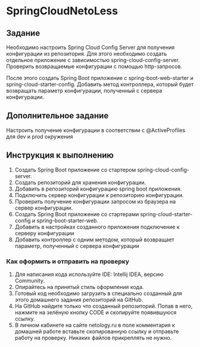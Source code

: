 # SpringCloudNetoLess
## Задание
Необходимо настроить Spring Cloud Config Server для получения конфигурации из репозитория. Для этого необходимо создать отдельное приложение с зависимостью spring-cloud-config-server. Проверить возвращаемые конфигурации с помощью http-запросов.

После этого создать Spring Boot приложение с spring-boot-web-starter и spring-cloud-starter-config. Добавить метод контроллера, который будет возвращать параметр конфигурации, полученный с сервера конфигурации.

## Дополнительное задание
Настроить получение конфигурации в соответствии с @ActiveProfiles для dev и prod окружения

## Инструкция к выполнению
1. Создать Spring Boot приложение со стартером spring-cloud-config-server.
2. Создать репозиторий для хранения конфигурации.
3. Добавить в репозиторий конфигурацию spring boot приложения.
4. Подключить сервер конфигурации к репозиторию конфигурации.
5. Проверить получение конфигурации запросом из браузера на сервер конфигурации.
6. Создать Spring Boot приложение со стартерами spring-cloud-starter-config и spring-boot-starter-web.
7. Добавить в настройках созданного приложения подключение к серверу конфигурации
8. Добавить контроллер с одним методом, который возвращает параметр, полученный с сервера конфигурации
### Как оформить и отправить на проверку
1. Для написания кода используйте IDE: Intellij IDEA, версию Community.
2. Опирайтесь на принятый стиль оформления кода.
3. Готовый код необходимо загрузить в специально созданный для этого домашнего задания репозиторий на GitHub.
4. На GitHub найдите только что созданный репозиторий. Попав в него, нажмите на зелёную кнопку CODE и скопируйте появившуюся ссылку.
5. В личном кабинете на сайте netology.ru в поле комментария к домашней работе вставьте скопированную ссылку и отправьте работу на проверку.
Никаких файлов прикреплять не нужно.
